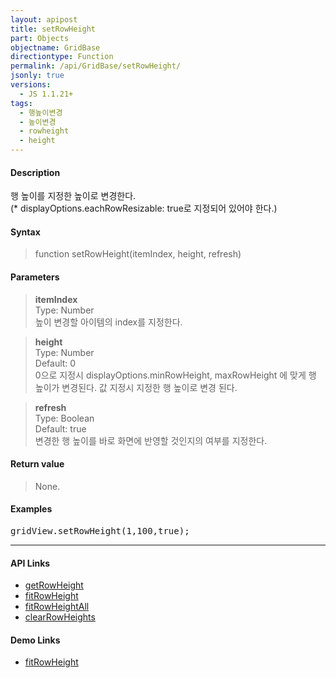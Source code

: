 ```yaml
---
layout: apipost
title: setRowHeight
part: Objects
objectname: GridBase
directiontype: Function
permalink: /api/GridBase/setRowHeight/
jsonly: true
versions:
  - JS 1.1.21+
tags:
  - 행높이변경
  - 높이변경
  - rowheight
  - height
---
```



#### Description

 행 높이를 지정한 높이로 변경한다.      
 (* displayOptions.eachRowResizable: true로 지정되어 있어야 한다.)

#### Syntax

> function setRowHeight(itemIndex, height, refresh)  

#### Parameters

> **itemIndex**  
> Type: Number  
> 높이 변경할 아이템의 index를 지정한다.  

> **height**  
> Type: Number  
> Default: 0  
> 0으로 지정시 displayOptions.minRowHeight, maxRowHeight 에 맞게 행 높이가 변경된다. 값 지정시 지정한 행 높이로 변경 된다.   
 
> **refresh**  
> Type: Boolean  
> Default: true  
> 변경한 행 높이를 바로 화면에 반영할 것인지의 여부를 지정한다.    


#### Return value

> None.  

#### Examples 

<pre class="prettyprint">
gridView.setRowHeight(1,100,true);    
</pre>

---

#### API Links

* [getRowHeight](/api/GridBase/getRowHeight)
* [fitRowHeight](/api/GridBase/fitRowHeight)
* [fitRowHeightAll](/api/GridBase/fitRowHeightAll)
* [clearRowHeights](/api/GridBase/clearRowHeights)

#### Demo Links

* [fitRowHeight](http://demo.realgrid.com/Columns/FitRowHeight)